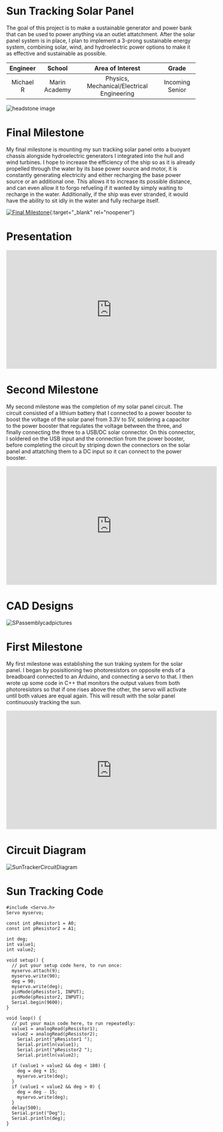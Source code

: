 ﻿# Sun Tracking Solar Panel
The goal of this project is to make a sustainable generator and power bank that can be used to power anything via an outlet attatchment. After the solar panel system is in place, I plan to implement a 3-prong sustainable energy system, combining solar, wind, and hydroelectric power options to make it as effective and sustainable as possible.

| **Engineer** | **School** | **Area of Interest** | **Grade** |
|:--:|:--:|:--:|:--:|
| Michael R | Marin Academy | Physics, Mechanical/Electrical Engineering | Incoming Senior

![headstone image](https://user-images.githubusercontent.com/88206259/129399652-92707d40-e4cf-4876-958f-25e6340f13fe.jpg)

  
# Final Milestone
My final milestone is mounting my sun tracking solar panel onto a buoyant chassis alongside hydroelectric generators I integrated into the hull and wind turbines. I hope to increase the efficiency of the ship so as it is already propelled through the water by its base power source and motor, it is constantly generating electricity and either recharging the base power source or an additional one. This allows it to increase its possible distance, and can even allow it to forgo refueling if it wanted by simply waiting to recharge in the water. Additionally, if the ship was ever stranded, it would have the ability to sit idly in the water and fully recharge itself.

[![Final Milestone]()](https://www.youtube.com/watch?v=3npqKn-eHq0){:target="_blank" rel="noopener"}

# Presentation
<iframe width="560" height="315" src="https://www.youtube.com/embed/KJTtlT2HPKg" title="YouTube video player" frameborder="0" allow="accelerometer; autoplay; clipboard-write; encrypted-media; gyroscope; picture-in-picture" allowfullscreen></iframe>

# Second Milestone
My second milestone was the completion of my solar panel circuit. The circuit consisted of a lithium battery that I connected to a power booster to boost the voltage of the solar panel from 3.3V to 5V, soldering a capacitor to the power booster that regulates the voltage between the three, and finally connecting the three to a USB/DC solar connector. On this connector, I soldered on the USB input and the connection from the power booster, before completing the circuit by striping down the connectors on the solar panel and attatching them to a DC input so it can connect to the power booster. 

<iframe width="560" height="315" src="https://www.youtube.com/embed/lqMOJiQ8uAc" title="YouTube video player" frameborder="0" allow="accelerometer; autoplay; clipboard-write; encrypted-media; gyroscope; picture-in-picture" allowfullscreen></iframe>

# CAD Designs
![SPassemblycadpictures](https://user-images.githubusercontent.com/88206259/130507157-b4359650-5e02-4cf8-aaaf-4c0742b19f78.jpg)

# First Milestone  
My first milestone was establishing the sun traking system for the solar panel. I began by posisitioning two photoresistors on opposite ends of a breadboard connected to an Arduino, and connecting a servo to that. I then wrote up some code in C++ that monitors the output values from both photoresistors so that if one rises above the other, the servo will activate until both values are equal again. This will result with the solar panel continuously tracking the sun.

<iframe width="560" height="315" src="https://www.youtube.com/embed/3npqKn-eHq0" title="YouTube video player" frameborder="0" allow="accelerometer; autoplay; clipboard-write; encrypted-media; gyroscope; picture-in-picture" allowfullscreen></iframe>

# Circuit Diagram
![SunTrackerCircuitDiagram](https://user-images.githubusercontent.com/88206259/127694933-1066e222-f0d3-40d6-a2e3-3bad213a5b66.jpg)

# Sun Tracking Code
```arduino
#include <Servo.h>
Servo myservo;

const int pResistor1 = A0;
const int pResistor2 = A1;

int deg;
int value1;
int value2;

void setup() {
  // put your setup code here, to run once:
  myservo.attach(9);
  myservo.write(90);
  deg = 90;
  myservo.write(deg);
  pinMode(pResistor1, INPUT);
  pinMode(pResistor2, INPUT);
  Serial.begin(9600);
} 

void loop() {
  // put your main code here, to run repeatedly:
  value1 = analogRead(pResistor1);
  value2 = analogRead(pResistor2);
    Serial.print("pResistor1 ");
    Serial.println(value1);
    Serial.print("pResistor2 ");
    Serial.println(value2);

  if (value1 > value2 && deg < 180) {
    deg = deg + 15;
    myservo.write(deg);
  }
  if (value1 < value2 && deg > 0) {
    deg = deg - 15;
    myservo.write(deg);
  }
  delay(500);
  Serial.print("Deg");
  Serial.println(deg);
}
```
